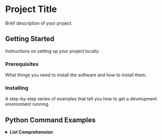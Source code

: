 
# Project Title

Brief description of your project.

## Getting Started

Instructions on setting up your project locally.

### Prerequisites

What things you need to install the software and how to install them.

### Installing

A step-by-step series of examples that tell you how to get a development environment running.

## Python Command Examples

<details>
  <summary><b>List Comprehension</b></summary>

  ```python
  # Example-1: list comprehension - for loop
  >>> mylist=["alice", "bob"]
  >>> [ name.upper() for name in mylist] #[ <LOOP_ACTION> for <VARS> in <LOOP_ITER> ]
  ['ALICE', 'BOB']

  # Example-2: from list comprehension can be exposed to other python object - like tuple 
  >>> names = ["Alice", "Max", "Rose", "Jimmy"]
  >>> mylist = [ ("length", len(name) * 2) for name in names ]
  >>> print(mylist)
  [('length', 10), ('length', 6), ('length', 8), ('length', 10)]
  >>> print(type(mylist))
  <class 'list'>
  >>> print(type(mylist[0]))
  <class 'tuple'>

  # Example-3: from list comprehension can be exposed to other python object - like dictionary
  >>> names = ["Alice", "Max", "Rose", "Jimmy"]
  >>> mylist = [ {name:len(name)} for name in names ]
  >>> print(mylist)
  [{'Alice': 5}, {'Max': 3}, {'Rose': 4}, {'Jimmy': 5}]
  >>> print(type(mylist))
  <class 'list'>
  >>> print(type(mylist[0]))
  <class 'dict'>

  # Example-4: Adding conditionals statement 
  >>> numbers=[2,4,3,5,4,6,9,3,4]
  >>> [print(f"Even {i}") if i % 2 == 0 else print(f"Not even {i}") for i in set(numbers)] 
  Even 2
  Not even 3
  Even 4
  Not even 5
  Even 6
  Not even 9